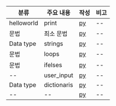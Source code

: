 | 분류 | 주요 내용 | 작성 | 비고 |
| -- | -- | -- | -- |
| helloworld | print | [py](./helloworld.py) | -- |
| 문법 | 최소 문법| [py](./syntaxs.py) | -- |
| Data type | strings | [py](./datatype_strings.py) | -- |
| 문법 | loops| [py](./loops.py) | -- |
| 문법 | ifelses | [py](./ifelses.py) | -- |
| -- | user_input | [py](./user_inputs.py) | -- |
| Data type | dictionaris | [py](./datetype_dictionaris.py) | -- |
| -- | -- | [py]() | -- |